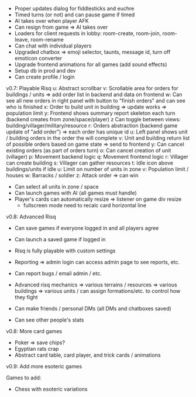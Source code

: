
 - Proper updates dialog for fiddlesticks and euchre
 - Timed turns (or not) and can pause game if timed
 - AI takes over when player AFK
 - Can resign from game => AI takes over
 - Loaders for client requests in lobby: room-create, room-join, room-leave, room-rename
 - Can chat with individual players
 - Upgraded chatbox => emoji selector, taunts, message id, turn off emoticon converter
 - Upgrade frontend animations for all games (add sound effects)
 - Setup db in prod and dev
 - Can create profile / login

v0.7: Playable Risq
 u: Abstract scrollbar
 v: Scrollable area for orders for buildings / units => add order list in backend and data on frontend
 w: Can see all new orders in right panel with button to "finish orders" and can see who is finished
 x: Order to build unit in building => update works => population limit
 y: Frontend shows summary report skeleton each turn (backend creates from zone/space/player)
 z Can toggle between views: building/villager/military/resource
 r: Orders abstraction (backend game update of "add order") => each order has unique id
 u: Left panel shows unit / building orders in the order the will complete
 v: Unit and building return list of possible orders based on game state => send to frontend
 y: Can cancel existing orders (as part of orders turn)
 o: Can cancel creation of unit (villager)
 p: Movement backend logic
 q: Movement frontend logic
 r: Villager can create building
 s: Villager can gather resources
 t: Idle icon above buildings/units if idle
 u: Limit on number of units in zone
 v: Population limit / houses
 w: Barracks / soldier
 z: Attack order => can win

 - Can select all units in zone / space
 - Can launch games with AI (all games must handle)
 - Player's cards can automatically resize => listener on game div resize
   - fullscreen mode need to recalc card horizontal line

v0.8: Advanced Risq
 - Can save games if everyone logged in and all players agree
 - Can launch a saved game if logged in
 - Risq is fully playable with custom settings

 - Reporting => admin login can access admin page to see reports, etc.
 - Can report bugs / email admin / etc.
 - Advanced risq mechanics
    => various terrains / resources
    => various buildings
    => various units / can assign formations/etc. to control how they fight
 - Can make friends / personal DMs (all DMs and chatboxes saved)
 - Can see other people's stats

v0.8: More card games
 - Poker => save chips?
 - Egyptian rats crap
 - Abstract card table, card player, and trick cards / animations

v0.9: Add more esoteric games

Games to add:
 - Chess with esoteric variations
